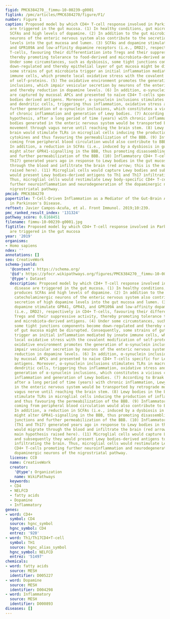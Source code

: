 ```yaml
---
figid: PMC6384270__fimmu-10-00239-g0001
figlink: /pmc/articles/PMC6384270/figure/F1/
number: Figure 1
caption: Proposed model by which CD4+ T-cell response involved in Parkinson's disease
  are triggered in the gut mucosa. (1) In healthy conditions, gut microbiota produces
  SCFAs and high levels of dopamine. (2) In addition to the gut microbiota, catecholaminergic
  neurons of the enteric nervous system also contribute to the secretion of high dopamine
  levels into the gut mucosa and lumen. (3) SCFAs and dopamine stimulate GPR41, GPR43,
  and GPR109A and low-affinity dopamine receptors (i.e., DRD2), respectively in CD4+
  T-cells, favouring their differentiation into Tregs and their suppressive activity,
  thereby promoting tolerance to food-derived and microbiota-derived antigens. (4)
  Under some circumstances, such as dysbiosis, some tight junctions components become
  down-regulated and thereby epithelial layer of gut mucosa might be disrupted. Consequently,
  some strains of gut microbiota trigger an initial inflammation mediated by innate
  immune cells, which promote local oxidative stress with the covalent modification
  of self-proteins. (5) The oxidative environment promotes the generation of α-synuclein
  inclusions, which impair vesicular secretion by neurons of the enteric nervous system
  and thereby reduction in dopamine levels. (6) In addition, α-synuclein inclusions
  are captured by mucosal APCs and presented to naïve CD4+ T-cells specific for Lewy
  bodies derived antigens. Moreover, α-synuclein inclusions stimulates TLRs in macrophages
  and dendritic cells, triggering thus inflammation, oxidative stress and thereby
  further generation of α-synuclein inclusions, which constitutes a vicious cycle
  of chronic inflammation and generation of Lewy bodies. (7) According to Braak's
  hypothesis, after a long period of time (years) with chronic inflammation, Lewy
  bodies generated in the enteric nervous system would be transported by retrograde
  movement through vagus nerve until reaching the brain stem. (8) Lewy bodies in the
  brain would stimulate TLRs in microglial cells inducing the production of inflammatory
  cytokines and thus favouring the permeabilization of the BBB. (9) Inflammatory cytokines
  coming from peripheral blood circulation would also contribute to BBB permeabilization.
  In addition, a reduction in SCFAs (i.e., induced by a dysbiosis in gut microbiota)
  might alter GPR41-signalling in the BBB, thus promoting disassembling of tight junctions
  and further permeabilization of the BBB. (10) Inflammatory CD4+ T-cells (Th1 and
  Th17) generated years ago in response to Lewy bodies in the gut mucosa would migrate
  through the blood and infiltrate the brain (red arrow; this is the main hypothesis
  raised here). (11) Microglial cells would capture Lewy bodies and subsequently they
  would present Lewy bodies-derived antigens to Th1 and Th17 infiltrating the brain.
  Thus, microglial cells would restimulate Lewy body-specific CD4+ T-cells promoting
  further neuroinflammation and neurodegeneration of the dopaminergic neurons of the
  nigrostriatal pathway.
pmcid: PMC6384270
papertitle: T-Cell-Driven Inflammation as a Mediator of the Gut-Brain Axis Involved
  in Parkinson's Disease.
reftext: Javier Campos-Acuña, et al. Front Immunol. 2019;10:239.
pmc_ranked_result_index: '131324'
pathway_score: 0.6168451
filename: fimmu-10-00239-g0001.jpg
figtitle: Proposed model by which CD4+ T-cell response involved in Parkinson's disease
  are triggered in the gut mucosa
year: '2019'
organisms:
- Homo sapiens
ndex: ''
annotations: []
seo: CreativeWork
schema-jsonld:
  '@context': https://schema.org/
  '@id': https://pfocr.wikipathways.org/figures/PMC6384270__fimmu-10-00239-g0001.html
  '@type': Dataset
  description: Proposed model by which CD4+ T-cell response involved in Parkinson's
    disease are triggered in the gut mucosa. (1) In healthy conditions, gut microbiota
    produces SCFAs and high levels of dopamine. (2) In addition to the gut microbiota,
    catecholaminergic neurons of the enteric nervous system also contribute to the
    secretion of high dopamine levels into the gut mucosa and lumen. (3) SCFAs and
    dopamine stimulate GPR41, GPR43, and GPR109A and low-affinity dopamine receptors
    (i.e., DRD2), respectively in CD4+ T-cells, favouring their differentiation into
    Tregs and their suppressive activity, thereby promoting tolerance to food-derived
    and microbiota-derived antigens. (4) Under some circumstances, such as dysbiosis,
    some tight junctions components become down-regulated and thereby epithelial layer
    of gut mucosa might be disrupted. Consequently, some strains of gut microbiota
    trigger an initial inflammation mediated by innate immune cells, which promote
    local oxidative stress with the covalent modification of self-proteins. (5) The
    oxidative environment promotes the generation of α-synuclein inclusions, which
    impair vesicular secretion by neurons of the enteric nervous system and thereby
    reduction in dopamine levels. (6) In addition, α-synuclein inclusions are captured
    by mucosal APCs and presented to naïve CD4+ T-cells specific for Lewy bodies derived
    antigens. Moreover, α-synuclein inclusions stimulates TLRs in macrophages and
    dendritic cells, triggering thus inflammation, oxidative stress and thereby further
    generation of α-synuclein inclusions, which constitutes a vicious cycle of chronic
    inflammation and generation of Lewy bodies. (7) According to Braak's hypothesis,
    after a long period of time (years) with chronic inflammation, Lewy bodies generated
    in the enteric nervous system would be transported by retrograde movement through
    vagus nerve until reaching the brain stem. (8) Lewy bodies in the brain would
    stimulate TLRs in microglial cells inducing the production of inflammatory cytokines
    and thus favouring the permeabilization of the BBB. (9) Inflammatory cytokines
    coming from peripheral blood circulation would also contribute to BBB permeabilization.
    In addition, a reduction in SCFAs (i.e., induced by a dysbiosis in gut microbiota)
    might alter GPR41-signalling in the BBB, thus promoting disassembling of tight
    junctions and further permeabilization of the BBB. (10) Inflammatory CD4+ T-cells
    (Th1 and Th17) generated years ago in response to Lewy bodies in the gut mucosa
    would migrate through the blood and infiltrate the brain (red arrow; this is the
    main hypothesis raised here). (11) Microglial cells would capture Lewy bodies
    and subsequently they would present Lewy bodies-derived antigens to Th1 and Th17
    infiltrating the brain. Thus, microglial cells would restimulate Lewy body-specific
    CD4+ T-cells promoting further neuroinflammation and neurodegeneration of the
    dopaminergic neurons of the nigrostriatal pathway.
  license: CC0
  name: CreativeWork
  creator:
    '@type': Organization
    name: WikiPathways
  keywords:
  - CD4
  - NELFCD
  - fatty acids
  - Dopamine
  - Inflammatory
genes:
- word: CD4+
  symbol: CD4
  source: hgnc_symbol
  hgnc_symbol: CD4
  entrez: '920'
- word: Th1/Th17CD4+T-cell
  symbol: TH1
  source: hgnc_alias_symbol
  hgnc_symbol: NELFCD
  entrez: '51497'
chemicals:
- word: fatty acids
  source: MESH
  identifier: D005227
- word: Dopamine
  source: MESH
  identifier: D004298
- word: Inflammatory
  source: MESH
  identifier: D000893
diseases: []
---
```

